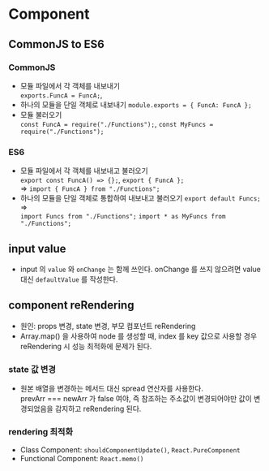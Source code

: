 # Component

## CommonJS to ES6

### CommonJS

- 모듈 파일에서 각 객체를 내보내기  
  `exports.FuncA = FuncA;`,
- 하나의 모듈을 단일 객체로 내보내기
  `module.exports = { FuncA: FuncA };`
- 모듈 불러오기  
  `const FuncA = require("./Functions");`, `const MyFuncs = require("./Functions");`

### ES6

- 모듈 파일에서 각 객체를 내보내고 불러오기  
  `export const FuncA() => {};`, `export { FuncA };`  
   => `import { FuncA } from "./Functions";`
- 하나의 모듈을 단일 객체로 통합하여 내보내고 불러오기
  `export default Funcs;` =>  
  `import Funcs from "./Functions";`
  `import * as MyFuncs from "./Functions";`

## input value

- input 의 `value` 와 `onChange` 는 함께 쓰인다. onChange 를 쓰지 않으려면 value 대신 `defaultValue` 를 작성한다.

## component reRendering

- 원인: props 변경, state 변경, 부모 컴포넌트 reRendering
- Array.map() 을 사용하여 node 를 생성할 때, index 를 key 값으로 사용할 경우 reRendering 시 성능 최적화에 문제가 된다.

### state 값 변경

- 원본 배열을 변경하는 메서드 대신 spread 연산자를 사용한다.  
   prevArr === newArr 가 false 여야, 즉 참조하는 주소값이 변경되어야만 값이 변경되었음을 감지하고 reRendering 된다.

### rendering 최적화

- Class Component: `shouldComponentUpdate()`, `React.PureComponent`
- Functional Component: `React.memo()`
